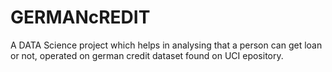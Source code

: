 # GERMANcREDIT
A DATA Science project which helps in analysing that a person can get loan or not, operated on german credit dataset found on UCI epository.
